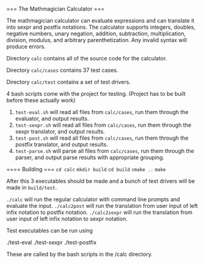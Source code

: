 === The Mathmagician Calculator ===

The mathmagician calculator can evaluate expressions and can translate it into sexpr and postfix notations.
The calculator supports integers, doubles, negative numbers, unary negation, addition, subtraction, multiplication, division, modulus, and arbitrary parenthetization. Any invalid syntax will produce errors.

Directory `calc` contains all of the source code for the calculator.

Directory `calc/cases` contains 37 test cases.

Directory `calc/test` contains a set of test drivers.

4 bash scripts come with the project for testing. (Project has to be built before these actually work)

1. `test-eval.sh` will read all files from `calc/cases`, run them through the evaluator, and output results.
2. `test-sexpr.sh` will read all files from `calc/cases`, run them through the sexpr translator, and output results.
3. `test-post.sh` will read all files from `calc/cases`, run them through the postfix translator, and output results.
4. `test-parse.sh` will parse all files from `calc/cases`, run them through the parser, and output parse results with appropriate grouping.

==== Building ===
`cd calc`
`mkdir build`
`cd build`
`cmake ..`
`make`

After this 3 executables should be made and a bunch of test drivers will be made in `build/test`.

`./calc` will run the regular calculator with command line prompts and evaluate the input.
`./calc2post` will run the translation from user input of left infix notation to postfix notation.
`./calc2sexpr` will run the translation from user input of left infix notation to sexpr notation.

Test executables can be run using

./test-eval <filename>
./test-sexpr <filename>
./test-postfix <filename>

These are called by the bash scripts in the /calc directory.

